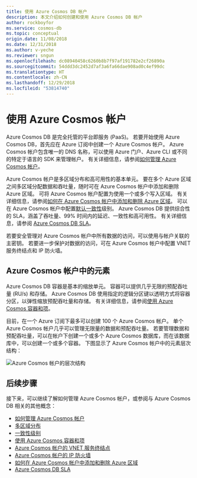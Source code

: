 ```yaml
---
title: 使用 Azure Cosmos DB 帐户
description: 本文介绍如何创建和使用 Azure Cosmos DB 帐户
author: rockboyfor
ms.service: cosmos-db
ms.topic: conceptual
origin.date: 11/08/2018
ms.date: 12/31/2018
ms.author: v-yeche
ms.reviewer: sngun
ms.openlocfilehash: dc08940458c6260b8b7f97af191782e2cf26890a
ms.sourcegitcommit: 54ddd3dc2452d7af3a6fa66dae908ad0c4ef99dc
ms.translationtype: HT
ms.contentlocale: zh-CN
ms.lasthandoff: 12/29/2018
ms.locfileid: "53814740"
---
```

# <a name="working-with-azure-cosmos-account"></a>使用 Azure Cosmos 帐户

Azure Cosmos DB 是完全托管的平台即服务 (PaaS)。 若要开始使用 Azure Cosmos DB，首先应在 Azure 订阅中创建一个 Azure Cosmos 帐户。 Azure Cosmos 帐户包含唯一的 DNS 名称，可以使用 Azure 门户、Azure CLI 或不同的特定于语言的 SDK 来管理帐户。 有关详细信息，请参阅[如何管理 Azure Cosmos 帐户](how-to-manage-database-account.md)。

Azure Cosmos 帐户是多区域分布和高可用性的基本单元。 要在多个 Azure 区域之间多区域分配数据和吞吐量，随时可在 Azure Cosmos 帐户中添加和删除 Azure 区域。 可将 Azure Cosmos 帐户配置为使用一个或多个写入区域。 有关详细信息，请参阅[如何在 Azure Cosmos 帐户中添加和删除 Azure 区域](how-to-manage-database-account.md)。 可以在 Azure Cosmos 帐户中配置[默认一致性](consistency-levels.md)级别。 Azure Cosmos DB 提供综合性的 SLA，涵盖了吞吐量、99% 时间内的延迟、一致性和高可用性。 有关详细信息，请参阅 [Azure Cosmos DB SLA](https://www.azure.cn/support/sla/cosmos-db/)。

若要安全管理对 Azure Cosmos 帐户中所有数据的访问，可以使用与帐户关联的主密钥。 若要进一步保护对数据的访问，可在 Azure Cosmos 帐户中配置 VNET 服务终结点和 IP 防火墙。 

## <a name="elements-in-an-azure-cosmos-account"></a>Azure Cosmos 帐户中的元素

Azure Cosmos DB 容器是基本的缩放单元。 容器可以提供几乎无限的预配吞吐量 (RU/s) 和存储。 Azure Cosmos DB 使用指定的逻辑分区键以透明方式将容器分区，以弹性缩放预配吞吐量和存储。 有关详细信息，请参阅[使用 Azure Cosmos 容器和项](databases-containers-items.md)。

目前，在一个 Azure 订阅下最多可以创建 100 个 Azure Cosmos 帐户。 单个 Azure Cosmos 帐户几乎可以管理无限量的数据和预配吞吐量。 若要管理数据和预配吞吐量，可以在帐户下创建一个或多个 Azure Cosmos 数据库，而在该数据库中，可以创建一个或多个容器。 下图显示了 Azure Cosmos 帐户中的元素层次结构：

![Azure Cosmos 帐户的层次结构](./media/account-overview/hierarchy.png)

## <a name="next-steps"></a>后续步骤

接下来，可以继续了解如何管理 Azure Cosmos 帐户，或参阅与 Azure Cosmos DB 相关的其他概念：

* [如何管理 Azure Cosmos 帐户](how-to-manage-database-account.md)
* [多区域分布](distribute-data-globally.md)
* [一致性级别](consistency-levels.md)
* [使用 Azure Cosmos 容器和项](databases-containers-items.md)
* [Azure Cosmos 帐户的 VNET 服务终结点](vnet-service-endpoint.md)
* [Azure Cosmos 帐户的 IP 防火墙](firewall-support.md)
* [如何在 Azure Cosmos 帐户中添加和删除 Azure 区域](how-to-manage-database-account.md)
* [Azure Cosmos DB SLA](https://www.azure.cn/support/sla/cosmos-db/)

<!-- Update_Description: update link -->